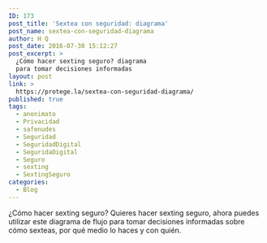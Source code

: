 ```yaml
---
ID: 173
post_title: 'Sextea con seguridad: diagrama'
post_name: sextea-con-seguridad-diagrama
author: H Q
post_date: 2016-07-30 15:12:27
post_excerpt: >
  ¿Cómo hacer sexting seguro? diagrama
  para tomar decisiones informadas
layout: post
link: >
  https://protege.la/sextea-con-seguridad-diagrama/
published: true
tags:
  - anonimato
  - Privacidad
  - safenudes
  - Seguridad
  - SeguridadDigital
  - SeguridaDigital
  - Seguro
  - sexting
  - SextingSeguro
categories:
  - Blog
---
```

¿Cómo hacer sexting seguro? Quieres hacer sexting seguro, ahora puedes utilizar este diagrama de flujo para tomar decisiones informadas sobre cómo sexteas, por qué medio lo haces y con quién.